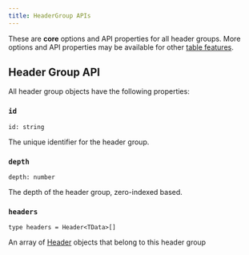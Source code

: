 ```yaml
---
title: HeaderGroup APIs
---
```


These are **core** options and API properties for all header groups. More options and API properties may be available for other [table features](../../../guide/features.md).

## Header Group API

All header group objects have the following properties:

### `id`

```tsx
id: string
```

The unique identifier for the header group.

### `depth`

```tsx
depth: number
```

The depth of the header group, zero-indexed based.

### `headers`

```tsx
type headers = Header<TData>[]
```

An array of [Header](../header.md) objects that belong to this header group
